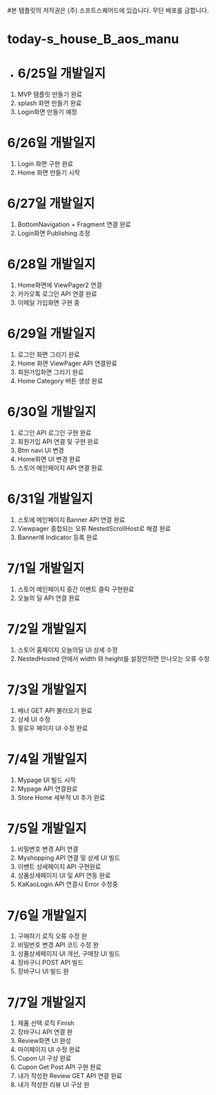 #본 템플릿의 저작권은 (주) 소프트스퀘어드에 있습니다. 무단 배포를 금합니다.

# today-s_house_B_aos_manu
* # 6/25일 개발일지
1. MVP 템플릿 만들기 완료
2. splash 화면 만들기 완료
3. Login화면 만들기 예정 

# 6/26일 개발일지
1. Login 화면 구현 완료
2. Home 화면 만들기 시작


# 6/27일 개발일지
1. BottomNavigation + Fragment 연결 완료
2. Login화면 Publishing 조정

# 6/28일 개발일지
1. Home화면에 ViewPager2 연결
2. 카카오톡 로그인 API 연결 완료
3. 이메일 가입화면 구현 중

# 6/29일 개발일지
1. 로그인 화면 그리기 완료
2. Home 화면 ViewPager API 연결완료
3. 회원가입화면 그리기 완료
4. Home Category 버튼 생성 완료

# 6/30일 개발일지
1. 로그인 API 로그인 구현 완료
2. 회원가입 API 연결 및 구현 완료
3. Btm navi UI 변경
4. Home화면 UI 변경 완료
5. 스토어 메인페이지 API 연결 완료

# 6/31일 개발일지
1. 스토에 메인페이지 Banner API 연결 완료
2. Viewpager 중첩되는 오류 NestedScrollHost로 해결 완료
3. Banner에 Indicator 등록 완료

# 7/1일 개발일지
1. 스토어 메인페이지 중간 이벤트 클릭 구현완료
2. 오늘의 딜 API 연결 완료

# 7/2일 개발일지
1. 스토어 홈페이지 오늘의딜 UI 상세 수정
2. NestedHosted 안에서 width 와 height를 설정안하면 안나오는 오류 수정 

# 7/3일 개발일지
1. 배너 GET API 불러오기 완료
2. 상세 UI 수정
3. 팔로우 페이지 UI 수정 완료

# 7/4일 개발일지
1. Mypage UI 빌드 시작
2. Mypage API 연결완료
3. Store Home 세부적 UI 추가 완료

# 7/5일 개발일지
1. 비밀변호 변경 API 연결
2. Myshopping API 연결 및 상세 UI 빌드
3. 이벤트 상세페이지 API 구현완료
4. 상품상세페이지 UI 및 API 연동 완료
5. KaKaoLogin API 연결시 Error 수정중

# 7/6일 개발일지
1. 구매하기 로직 오류 수정 완
2. 비밀번호 변경 API 코드 수정 완
3. 상품상세페이지 UI 개선, 구매창 UI 빌드
4. 장바구니 POST API 빌드
5. 장바구니 UI 빌드 완

# 7/7일 개발일지
1. 제품 선택 로직 Finish
2. 장바구니 API 연결 완
3. Review화면 UI 완성
4. 마이페이지 UI 수정 완료
5. Cupon UI 구상 완료
6. Cupon Get Post API 구현 완료
7. 내가 작성한 Review GET API 연결 완료
8. 내가 작성한 리뷰 UI 구상 완

